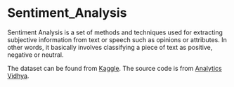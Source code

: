 # Sentiment_Analysis

Sentiment Analysis is a set of methods and techniques used for extracting subjective information from text or speech such as opinions or attributes. In other words, it basically involves classifying a piece of text as positive, negative or neutral. 

The dataset can be found from [Kaggle](https://www.kaggle.com/rabinandan/twitter-sentiment).
The source code is from [Analytics Vidhya](https://datahack.analyticsvidhya.com/contest/practice-problem-twitter-sentiment-analysis/).
